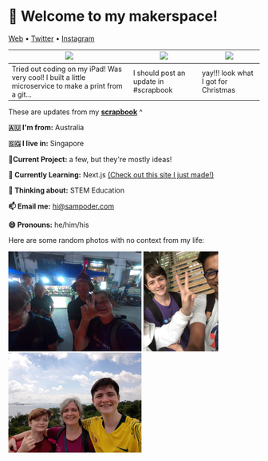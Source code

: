 <h1 align="left">👋 Welcome to my makerspace!</h3>

<p align="left">
  <a href="https://sampoder.com">Web</a> •
  <a href="https://twitter.com/sam_poder">Twitter</a> •
  <a href="https://instagram.com/sam_poder">Instagram</a>
</p>

  
  
  <!--- START_SCRAPBOOK_WIDGET --->
  | <img src ="https://dl.airtable.com/.attachments/1e5ad66ba33a64140e993f16623e0257/88751421/image_from_ios.jpg">  |  <img src ="https://dl.airtable.com/.attachments/961f91165648f7b93fd89a6677b5b7fd/d1b51c85/screenshot_2020-12-26_at_10.19.36_am.png"> | <img src ="https://dl.airtable.com/.attachments/fade68727e1771a952c8d4f67b5517a9/939a69d9/img_20201225_102009.jpg"> |
|---|---|---|
| Tried out coding on my iPad! Was very cool! I built a little microservice to make a print from a git... | I should post an update in #scrapbook  | yay!!! look what I got for Christmas   |
  <!--- END_SCRAPBOOK_WIDGET --->
  
  
  
  These are updates from my [**scrapbook**](https://scrapbook.hackclub.com/sampoder) ^
  
**🇦🇺 I'm from:** Australia

**🇸🇬 I live in:** Singapore

**🔭Current Project:** a few, but they're mostly ideas!
  
**🌱 Currently Learning:** Next.js [(Check out this site I just made!)](http://summer.hackclub.com)

**🤔 Thinking about:** STEM Education

**📫 Email me:** hi@sampoder.com

**😄 Pronouns:** he/him/his

Here are some random photos with no context from my life:

<img src ="https://github.com/sampoder/sampoder/raw/master/GOPR5263.JPG" height = "200px">  <img src ="https://github.com/sampoder/sampoder/raw/master/IMG_0269.jpg" height = "200px"> <img src ="https://github.com/sampoder/sampoder/raw/master/20200807_111143.jpg/" height = "200px">
